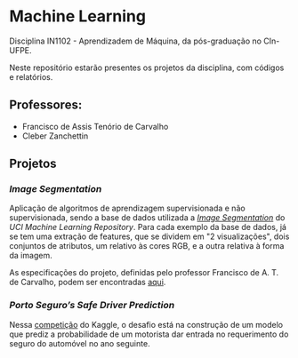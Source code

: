 # Machine Learning
Disciplina IN1102 - Aprendizadem de Máquina, da pós-graduação no CIn-UFPE.

Neste repositório estarão presentes os projetos da disciplina, com códigos e relatórios.

## Professores:
- Francisco de Assis Tenório de Carvalho
- Cleber Zanchettin

## Projetos
### *Image Segmentation*
Aplicação de algoritmos de aprendizagem supervisionada e não supervisionada, sendo a base de dados utilizada a [*Image Segmentation*](http://archive.ics.uci.edu/ml/datasets/image+segmentation) do _UCI Machine Learning Repository_. Para cada exemplo da base de dados, já se tem uma extração de features, que se dividem em "2 visualizações", dois conjuntos de atributos, um relativo às cores RGB, e a outra relativa à forma da imagem.

As especificações do projeto, definidas pelo professor Francisco de A. T. de Carvalho, podem ser encontradas [aqui](https://www.cin.ufpe.br/~fatc/AM/Projeto-AM-2019-2.pdf).

### _Porto Seguro’s Safe Driver Prediction_

Nessa [competição](https://www.kaggle.com/c/porto-seguro-safe-driver-prediction) do Kaggle, o desafio está na construção de um modelo que prediz a probabilidade de um motorista dar entrada no requerimento do seguro do automóvel no ano seguinte.
